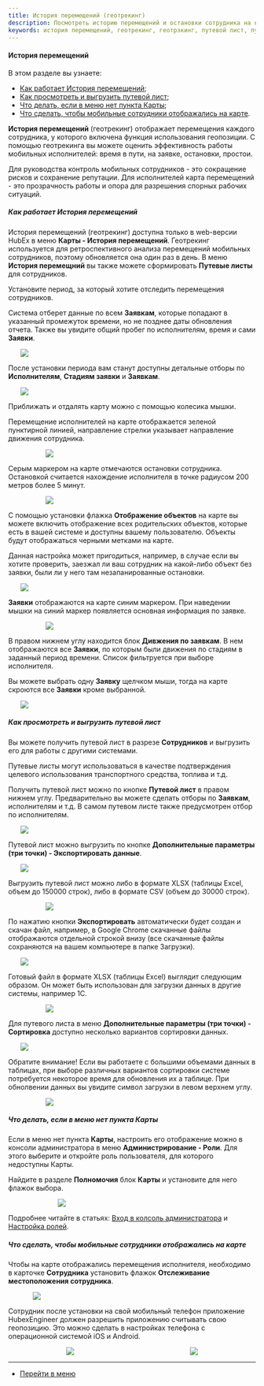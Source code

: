 ```yaml
---
title: История перемещений (геотрекинг)
description: Посмотреть историю перемещений и остановки сотрудника на карте можно в web-приложении в меню Карты - История перемещений. Здесь же вы можете сформировать и выгрузить Путевые листы по сотрудникам.
keywords: история перемещений, геотрекинг, геотрэкинг, путевой лист, путевые листы, карта, перемещения сотрудника, сотрудники на карте, мобильные сотрудники, hubex, хабекс, хубекс, хабикс
---
```


#### История перемещений
В этом разделе вы узнаете:
<html>
<meta charset="utf-8">
<ul>
    <li><a href="#geo">Как работает История перемещений</a>;</li>
    <li><a href="#waybill">Как просмотреть и выгрузить путевой лист</a>;</li>
    <li><a href="#nomap">Что делать, если в меню нет пункта Карты</a>;</li>
    <li><a href="#noengineer">Что сделать, чтобы мобильные сотрудники отображались на карте</a>.</li>

</ul>
</html>
<body>
<p><strong>История перемещений</strong> (геотрекинг) отображает перемещения каждого сотрудника, у которого включена
    функция использования геопозиции. С помощью геотрекинга вы можете оценить эффективность работы мобильных
    исполнителей: время в пути, на заявке, остановки, простои.</p>
<p>Для руководства контроль мобильных сотрудников - это сокращение рисков и сохранение репутации. Для исполнителей карта
    перемещений - это прозрачность работы и опора для разрешения спорных рабочих ситуаций.</p>

<h5 id="geo">Как работает История перемещений</h5>
<p>История перемещений (геотрекинг) доступна только в web-версии HubEx в меню <Strong>Карты - История перемещений</Strong>. Геотрекинг используется для ретроспективного анализа перемещений мобильных сотрудников, поэтому обновляется
    она один раз в день. В меню <Strong>История перемещний</Strong> вы также можете сформировать <Strong>Путевые листы</Strong> для сотрудников.</p>

<p>Установите период, за который хотите отследить перемещения сотрудников.</p>
<p>Система отберет данные по всем <Strong>Заявкам</Strong>, которые попадают в указанный промежуток времени, но не позднее даты обновления
    отчета. Также вы увидите общий пробег по исполнителям, время и сами <Strong>Заявки</Strong>.</p>
<div>
    <img style="margin: 0 auto; display: block; max-width: 90%;"
         src="/attachments/images/FAQ/USER/GeoTracking/Map.jpg"/>
</div>

<p>После установки периода вам станут доступны детальные отборы по <Strong>Исполнителям</Strong>, <Strong>Стадиям заявки</Strong> и <Strong>Заявкам</Strong>.</p>
<div>
    <img style="margin: 0 auto; display: block; max-width: 90%;"
         src="/attachments/images/FAQ/USER/GeoTracking/Map2.jpg"/>
</div>
<p>Приближать и отдалять карту можно с помощью колесика мышки.</p>

<p>Перемещение исполнителей на карте отображается зеленой пунктирной линией, направление стрелки указывает направление
    движения сотрудника.</p>
<div>
    <img style="margin: 0 auto; display: block; max-width: 70%;"
         src="/attachments/images/FAQ/USER/GeoTracking/Arrow.jpg"/>
</div>

<p>Серым маркером на карте отмечаются остановки сотрудника. Остановкой считается нахождение исполнителя в точке радиусом
    200 метров более 5 минут.</p>
<div>
    <img style="margin: 0 auto; display: block; max-width: 70%;"
         src="/attachments/images/FAQ/USER/GeoTracking/Stop.jpg"/>
</div>

<p>С помощью установки флажка <Strong>Отображение объектов</Strong> на карте вы можете включить отображение всех родительских объектов, которые есть в
    вашей системе и доступны вашему пользователю. Объекты будут отображаться черными метками на карте.</p>
<p>Данная настройка может пригодиться, например, в случае если вы хотите проверить, заезжал ли ваш сотрудник на
    какой-либо объект без заявки, были ли у него там незапанированные остановки.</p>

<div>
    <img style="margin: 0 auto; display: block; max-width: 90%;"
         src="/attachments/images/FAQ/USER/GeoTracking/Map3.jpg"/>
</div>

<p><Strong>Заявки</Strong> отображаются на карте синим маркером. При наведении мышки на синий маркер появляется основная информация по
    заявке.</p>
<div>
    <img style="margin: 0 auto; display: block; max-width: 70%;"
         src="/attachments/images/FAQ/USER/GeoTracking/Ticket.jpg"/>
</div>

<p>В правом нижнем углу находится блок <Strong>Дивжения по заявкам</Strong>. В нем отображаются все <Strong>Заявки</Strong>, по которым были
    движения по стадиям в заданный период времени. Список фильтруется при выборе исполнителя. </p>
<p>Вы можете выбрать одну <Strong>Заявку</Strong> щелчком мыши, тогда на карте скроются все <Strong>Заявки</Strong> кроме выбранной.</p>
<div>
    <img style="margin: 0 auto; display: block; max-width: 90%;"
         src="/attachments/images/FAQ/USER/GeoTracking/Map4.jpg"/>
</div>

<h5 id="waybill">Как просмотреть и выгрузить путевой лист</h5>
<p>Вы можете получить путевой лист в разрезе <Strong>Сотрудников</Strong> и выгрузить его для работы с другими системами.</p>
<p>Путевые листы могут использоваться в качестве подтверждения целевого использования транспортного средства, топлива и
    т.д.</p>
<p>Получить путевой лист можно по кнопке <Strong>Путевой лист</Strong> в правом нижнем углу. Предварительно вы можете сделать отборы по
    <Strong>Заявкам</Strong>, исполнителям и т.д. В самом путевом листе также предусмотрен отбор по исполнителям. </p>
<div>
    <img style="margin: 0 auto; display: block; max-width: 90%;"
         src="/attachments/images/FAQ/USER/GeoTracking/Waybill.png"/>
</div>

<p>Путевой лист можно выгрузить по кнопке <Strong>Дополнительные параметры (три точки) - Экспортировать данные</Strong>.</p>
<div>
    <img style="margin: 0 auto; display: block; max-width: 90%;"
         src="/attachments/images/FAQ/USER/GeoTracking/Waybill2.jpg"/>
</div>

<p>Выгрузить путевой лист можно либо
    в формате XLSX (таблицы Excel, объем до 150000 строк), либо в формате CSV (объем до 30000
    строк).</p>
<div>
    <img style="margin: 0 auto; display: block; max-width: 70%;"
         src="/attachments/images/FAQ/USER/GeoTracking/Waybill3.jpg"/>
</div>
<p>По нажатию кнопки <Strong>Экспортировать</Strong> автоматически будет создан и скачан файл, например, в Google Chrome скачанные файлы
    отображаются отдельной строкой внизу (все скачанные файлы сохраняются на вашем
    компьютере в папке Загрузки).</p>

<div>
    <img style="margin: 0 auto; display: block; max-width: 90%;"
         src="/attachments/images/FAQ/USER/GeoTracking/Waybill4.jpg"/>
</div>

<p>Готовый файл в формате XLSX (таблицы Excel) выглядит следующим образом. Он может быть использован для загрузки данных
    в другие системы, например 1С.</p>
<div>
    <img style="margin: 0 auto; display: block; max-width: 70%;"
         src="/attachments/images/FAQ/USER/GeoTracking/Waybill5.jpg"/>
</div>

<p>Для путевого листа в меню <Strong>Дополнительные параметры (три точки) - Сортировка</Strong> доступно несколько вариантов сортировки
    данных.</p>
<div>
    <img style="margin: 0 auto; display: block; max-width: 90%;"
         src="/attachments/images/FAQ/USER/GeoTracking/WBSort.jpg"/>
</div>

<p>Обратите внимание! Если вы работаете с большими объемами данных в таблицах, при выборе различных вариантов сортировки
    системе потребуется некоторое время для обновления их а таблице. При обнолвении данных вы увидите символ загрузки в
    левом верхнем углу.</p>
<div>
    <img style="margin: 0 auto; display: block; max-width: 70%;"
         src="/attachments/images/FAQ/USER/GeoTracking/WBLoading.jpg"/>
</div>

<h5 id="nomap">Что делать, если в меню нет пункта Карты</h5>
<p>Если в меню нет пункта <Strong>Карты</Strong>, настроить его отображение можно в
    консоли администратора в меню <Strong>Администрирование - Роли</Strong>. Для этого выберите и откройте роль пользователя, для
    которого недоступны Карты.</p>
<p>Найдите в разделе <Strong>Полномочия</Strong> блок <Strong>Карты</Strong> и установите для него флажок выбора.</p>

<div>
    <img style="margin: 0 auto; display: block; max-width: 60%;"
         src="/attachments/images/FAQ/USER/GeoTracking/Role.jpg"/>
</div>

<p>Подробнее читайте в статьях: <a
        href="https://wiki.hubex.ru/docs/FAQ/RU/admin/HowToEnterTheAdmin.html">Вход в колсоль администратора</a> и
    <a href="https://wiki.hubex.ru/docs/FAQ/RU/admin/Roles.html">Настройка ролей</a>.</p>

<h5 id="noengineer">Что сделать, чтобы мобильные сотрудники отображались на карте</h5>
<p>Чтобы на карте отображались перемещения исполнителя, необходимо в карточке <Strong>Сотрудника</Strong> установить флажок
    <Strong>Отслеживание местоположения сотрудника</Strong>.</p>
<div>
    <img style="margin: 0 auto; display: block; max-width: 80%;"
         src="/attachments/images/FAQ/USER/GeoTracking/Engineer.jpg"/>
</div>
<p>Сотрудник после установки на свой мобильный телефон приложение HubexEngineer должен разрешить приложению считывать
    свою геопозицию. Это можно сделать в настройках телефона c операционной системой iOS и Android.</p>

<div style="display: flex;">
    <img style="margin: 0 auto; display: block; max-width: 30%;"
         src="/attachments/images/FAQ/USER/GeoTracking/Mob1.jpg"/> <img
        style="margin: 0 auto; display: block; max-width: 30%;"
        src="/attachments/images/FAQ/USER/GeoTracking/Mob2.jpg"/>
</div>
</body>

____
- [Перейти в меню](http://wiki.hubex.ru)